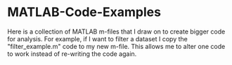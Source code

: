 # MATLAB-Code-Examples
Here is a collection of MATLAB m-files that I draw on to create bigger code for analysis.
For example, if I want to filter a dataset I copy the "filter_example.m" code to my new m-file. 
This allows me to alter one code to work instead of re-writing the code again.

